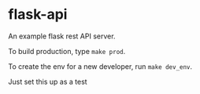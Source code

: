 # flask-api
An example flask rest API server.

To build production, type `make prod`.

To create the env for a new developer, run `make dev_env`.

Just set this up as a test

